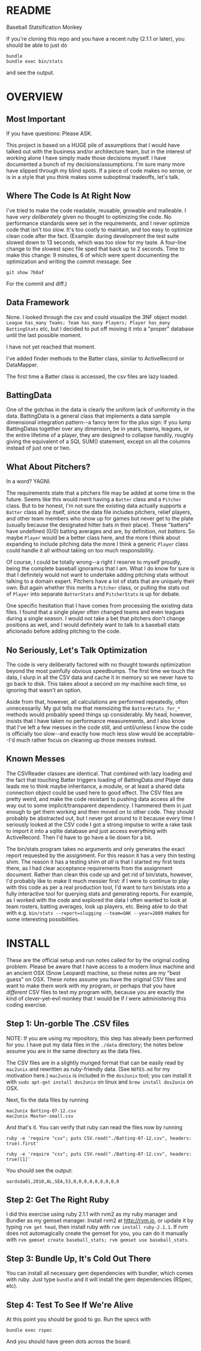 # README

Baseball Statsification Monkey

If you're cloning this repo and you have a recent ruby (2.1.1 or
later), you should be able to just do

    bundle
    bundle exec bin/stats

and see the output.

# OVERVIEW

## Most Important

If you have questions: Please ASK.

This project is based on a HUGE pile of assumptions that I would have
talked out with the business and/or architecture team, but in the
interest of working alone I have simply made those decisions myself. I
have documented a bunch of my decisions/assumptions. I'm sure many
more have slipped through my blind spots. If a piece of code makes no
sense, or is in a style that you think makes some suboptimal
tradeoffs, let's talk.

## Where The Code Is At Right Now

I've tried to make the code readable, reusable, growable and
malleable. I have _very deliberately_ given no thought to optimizing
the code. No performance standards were set in the requirements, and I
never optimize code that isn't too slow. It's too costly to maintain,
and too easy to optimize clean code after the fact. (Example: during
development the test suite slowed down to 13 seconds, which was too
slow for my taste. A four-line change to the slowest spec file sped
that back up to 2 seconds. Time to make this change: 9 minutes, 6 of
which were spent documenting the optimization and writing the commit
message. See

    git show 7b8af

For the commit and diff.)

## Data Framework

None. I looked through the csv and could visualize the 3NF object
model: `League has_many Teams; Team has_many Players; Player has_many
BattingStats` etc, but I decided to put off moving it into a "proper"
database until the last possible moment.

I have not yet reached that moment.

I've added finder methods to the Batter class, similar to ActiveRecord
or DataMapper.

The first time a Batter class is accessed, the csv files are lazy
loaded.

## BattingData

One of the gotchas in the data is clearly the uniform lack of
uniformity in the data. BattingData is a general class that implements
a data sample dimensional integration pattern--a fancy term for the
plus sign: if you lump BattingDatas together over any dimension, be in
years, teams, leagues, or the entire lifetime of a player, they are
designed to collapse handily, roughly giving the equivalent of a SQL
SUM() statement, except on all the columns instead of just one or two.


## What About Pitchers?

In a word? YAGNI.

The requirements state that a pitchers file may be added at some time
in the future. Seems like this would merit having a `Batter` class and
a `Pitcher` class. But to be honest, I'm not sure the existing data
actually supports a `Batter` class all by itself, since the data file
includes pitchers, relief players, and other team members who show up for games but
never get to the plate (usually because the designated hitter bats in
their place). These "batters" have undefined (0/0) batting averages
and are, by definition, _not batters_. So maybe `Player` would be a
better class here, and the more I think about expanding to include
pitching data the more I think a generic `Player` class could handle
it all without taking on too much responsibility.

Of course, I could be totally wrong--a right I reserve to myself
proudly, being the complete baseball ignoramus that I am. What I do
know for sure is that I definitely would not want to undertake adding
pitching stats without talking to a domain expert. Pitchers have a lot
of stats that are uniquely their own. But again whether this merits a
`Pitcher` class, or pulling the stats out of `Player` into separate
`BatterStats` and `PitcherStats` is up for debate.

One specific hesitation that I have comes from processing the existing
data files. I found that a single player often changed teams and even
leagues during a single season. I would not take a bet that pitchers
don't change positions as well, and I would definitely want to talk to
a baseball stats aficionado before adding pitching to the code.

## No Seriously, Let's Talk Optimization

The code is very deliberatly factored with no thought towards
optimization beyond the most painfully obvious speedbumps. The first
time we touch the data, I slurp in all the CSV data and cache it in
memory so we never have to go back to disk. This takes about a second
on my machine each time, so ignoring that wasn't an option.

Aside from that, however, all calculations are performed repeatedly,
often unnecessarily. My gut tells me that memoizing the
`Batter#stats_for_*` methods would probably speed things up
considerably. My head, however, insists that I have taken no
performance measurements, and I also know that I've left a few messes
in the code still, and until/unless I know the code is officially too
slow--and exactly how much less slow would be acceptable--I'd much
rather focus on cleaning up those messes instead.

## Known Messes

The CSVReader classes are identical. That combined with lazy loading
and the fact that touching Batter triggers loading of BattingData
_and_ Player data leads me to think maybe inheritance, a module, or at
least a shared data connection object could be used here to good
effect. The CSV files are pretty weird, and make the code resistant to
pushing data access all the way out to some implicit/transparent
dependency. I hammered them in just enough to get them working and
then moved on to other code. They should probably be abstracted out,
but I never got around to it because every time I seriously looked at
the CSV code I got a strong impulse to write a rake task to import it
into a sqlite database and just access everything with
ActiveRecord. Then I'd have to go have a lie down for a bit.

The bin/stats program takes no arguments and only generates the exact
report requested by the assignment. For this reason it has a very thin
testing shim. The reason it has a testing shim _at all_ is that I
started my first tests there, as I had clear acceptance requirements
from the assignment document. Rather than clean this code up and get
rid of bin/stats, however, I'd probably like to make it much messier
first: if I were to continue to play with this code as per a real
production tool, I'd want to turn bin/stats into a fully interactive
tool for querying stats and generating reports. For example, as I
worked with the code and explored the data I often wanted to look at
team rosters, batting averages, look up players, etc. Being able to do
that with e.g. `bin/stats --report=slugging --team=OAK --year=2009`
makes for some interesting possibilities.

# INSTALL

These are the official setup and run notes called for by the original
coding problem. Please be aware that I have access to a modern linux
machine and an ancient OSX (Snow Leopard) machine, so these notes are
my "best guess" on OSX. These notes assume you have the original CSV
files and want to make them work with my program, or perhaps that you
have _different_ CSV files to test my program with, because you are
exactly the kind of clever-yet-evil monkey that I would be if _I_ were
administering this coding exercise.

## Step 1: Un-gorble The .CSV files

NOTE: If you are using my repository, this step has already been
performed for you. I have put my data files in the `./data` directory;
the notes below assume you are in the same directory as the data
files.

The CSV files are in a slightly munged format that can be easily read
by `mac2unix` and rewritten as ruby-friendly data. (See `NOTES.md` for
my motivation here.) `mac2unix` is included in the `dos2unix` tool;
you can install it with `sudo apt-get install dos2unix` on linux and
`brew install dos2unix` on OSX.

Next, fix the data files by running

    mac2unix Batting-07-12.csv
    mac2unix Master-small.csv

And that's it. You can verify that ruby can read the files now by
running

`ruby -e 'require "csv"; puts CSV.read("./Batting-07-12.csv", headers:
true).first'`


    ruby -e 'require "csv"; puts CSV.read("./Batting-07-12.csv", headers: true)[1]'

You should see the output:

    aardsda01,2010,AL,SEA,53,0,0,0,0,0,0,0,0,0

## Step 2: Get The Right Ruby

I did this exercise using ruby 2.1.1 with rvm2 as my ruby manager and
Bundler as my gemset manager. Install rvm2 at http://rvm.io, or update
it by typing `rvm get head`, then install ruby with `rvm install
ruby-2.1.1`. If rvm does not automagically create the gemset for you,
you can do it manually with `rvm gemset create baseball_stats; rvm
gemset use baseball_stats`.

## Step 3: Bundle Up, It's Cold Out There

You can install all necessary gem dependencies with bundler, which
comes with ruby. Just type `bundle` and it will install the gem
dependencies (RSpec, etc).

## Step 4: Test To See If We're Alive

At this point you should be good to go. Run the specs with

    bundle exec rspec

And you should have green dots across the board.
